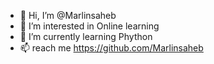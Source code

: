 - 👋 Hi, I’m @Marlinsaheb
- 👀 I’m interested in Online learning
- 🌱 I’m currently learning Phython
- 📫 reach me https://github.com/Marlinsaheb

<!---
Marlinsaheb/Marlinsaheb is a ✨ special ✨ repository because its `README.md` (this file) appears on your GitHub profile.
You can click the Preview link to take a look at your changes.
--->
